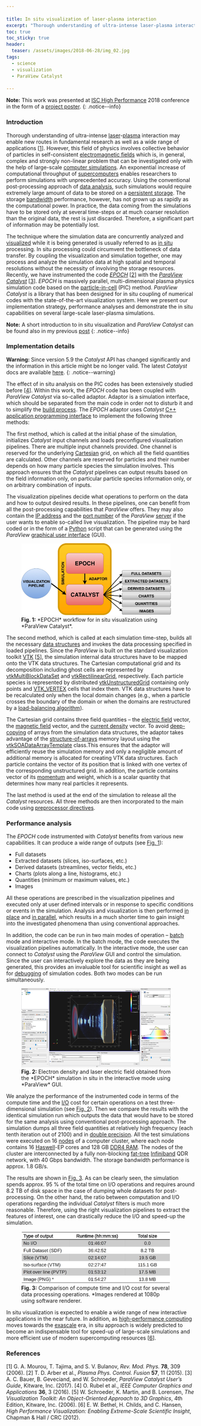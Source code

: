 ```yaml
---

title: In situ visualization of laser-plasma interaction
excerpt: "Thorough understanding of ultra-intense laser-plasma interaction may enable new routes in fundamental research as well as a wide range of applications. However, this field of physics involves collective behavior of particles in self-consistent electromagnetic fields which is, in general, complex and strongly non-linear problem that can be investigated only with the help of large-scale computer simulations. An exponential increase of computational throughput of supercomputers enables researchers to perform simulations with unprecedented accuracy."
toc: true
toc_sticky: true
header:
  teaser: /assets/images/2018-06-28/img_02.jpg
tags: 
  - science
  - visualization
  - ParaView Catalyst

---
```


**Note:** This work was presented at [ISC High Performance](https://www.isc-hpc.com/) 2018 conference in the form of a [project poster](https://www.isc-hpc.com/agenda2018/index.html%3Fpost_type=page&p=10&id=proj123&sess=sess144.html).
{: .notice--info}

### Introduction

Thorough understanding of ultra-intense [laser](https://en.wikipedia.org/wiki/Laser)-[plasma](https://en.wikipedia.org/wiki/Plasma_(physics)) interaction may enable new routes in fundamental research as well as a wide range of applications [[1](#ref_1)]. However, this field of physics involves collective behavior of particles in self-consistent [electromagnetic fields](https://en.wikipedia.org/wiki/Electromagnetic_field) which is, in general, complex and strongly non-linear problem that can be investigated only with the help of large-scale [computer simulations](https://en.wikipedia.org/wiki/Computer_simulation). An exponential increase of computational throughput of [supercomputers](https://en.wikipedia.org/wiki/Supercomputer) enables researchers to perform simulations with unprecedented accuracy. Using the conventional post-processing approach of [data analysis](https://en.wikipedia.org/wiki/Data_analysis), such simulations would require extremely large amount of data to be stored on a [persistent storage](https://en.wikipedia.org/wiki/Persistent_memory). The storage [bandwidth](https://en.wikipedia.org/wiki/Bandwidth_(computing)) performance, however, has not grown up as rapidly as the computational power. In practice, the data coming from the simulations have to be stored only at several time-steps or at much coarser resolution than the original data, the rest is just discarded. Therefore, a significant part of information may be potentially lost.

The technique where the simulation data are concurrently analyzed and [visualized](https://en.wikipedia.org/wiki/Data_and_information_visualization) while it is being generated is usually referred to as [in situ](https://en.wikipedia.org/wiki/In_situ) processing. In situ processing could circumvent the bottleneck of data transfer. By coupling the visualization and simulation together, one may process and analyze the simulation data at high spatial and temporal resolutions without the necessity of involving the storage resources. Recently, we have instrumented the code [*EPOCH*](https://github.com/Warwick-Plasma/epoch) [[2](#ref_2)] with the [*ParaView Catalyst*](https://www.paraview.org/in-situ/) [[3](#ref_3)]. *EPOCH* is massively parallel, multi-dimensional plasma physics simulation code based on the [particle-in-cell](https://en.wikipedia.org/wiki/Particle-in-cell) (PIC) method. *ParaView Catalyst* is a library that has been designed for in situ coupling of numerical codes with the state-of-the-art visualization system. Here we present our implementation strategy, performance analyses and demonstrate the in situ capabilities on several large-scale laser-plasma simulations.

**Note:** A short introduction to in situ visualization and *ParaView Catalyst* can be found also in my previous [post](/posts/introduction_to_in_situ_visualization_and_paraview_catalyst/)
{: .notice--info}

### Implementation details

**Warning:** Since version 5.9 the *Catalyst* API has changed significantly and the information in this article might be no longer valid. The latest *Catalyst* docs are available [here](https://catalyst-in-situ.readthedocs.io/en/latest/index.html). 
{: .notice--warning}

The effect of in situ analysis on the PIC codes has been extensively studied before [[4](#ref_4)]. Within this work, the *EPOCH* code has been coupled with *ParaView Catalyst* via so-called adaptor. Adaptor is a simulation interface, which should be separated from the main code in order not to disturb it and to simplify the [build process](https://en.wikipedia.org/wiki/Software_build). The *EPOCH* adaptor uses *Catalyst* [C++](https://en.wikipedia.org/wiki/C%2B%2B) [application programming interface](https://en.wikipedia.org/wiki/API) to implement the following three methods: 

The first method, which is called at the initial phase of the simulation, initializes *Catalyst* input channels and loads preconfigured visualization pipelines. There are multiple input channels provided. One channel is reserved for the underlying [Cartesian](https://en.wikipedia.org/wiki/Cartesian_coordinate_system) grid, on which all the field quantities are calculated. Other channels are reserved for particles and their number depends on how many particle species the simulation involves. This approach ensures that the *Catalyst* pipelines can output results based on the field information only, on particular particle species information only, or on arbitrary combination of inputs. 

The visualization pipelines decide what operations to perform on the data and how to output desired results. In these pipelines, one can benefit from all the post-processing capabilities that *ParaView* offers. They may also contain the [IP address](https://en.wikipedia.org/wiki/IP_address) and the [port number](https://en.wikipedia.org/wiki/Port_(computer_networking)) of the *ParaView* [server](https://en.wikipedia.org/wiki/Server_(computing)) if the user wants to enable so-called live visualization. The pipeline may be hard coded or in the form of a [Python](https://en.wikipedia.org/wiki/Python_(programming_language)) script that can be generated using the *ParaView* [graphical user interface](https://en.wikipedia.org/wiki/Graphical_user_interface) (GUI).

<figure id="fig_1" style="max-width: 400px" class="align-center">
  <a href="/assets/images/2018-06-28/img_01.jpg" class="image-popup">
    <img src="/assets/images/2018-06-28/img_01.jpg" alt="EPOCH workflow for in situ visualization using ParaView Catalyst">
  </a>
  <figcaption>
  <strong>Fig. 1:</strong> *EPOCH* workflow for in situ visualization using *ParaView Catalyst*.
  </figcaption>
</figure> 

The second method, which is called at each simulation time-step, builds all the necessary [data structures](https://en.wikipedia.org/wiki/Data_structure) and invokes the data processing specified in loaded pipelines. Since the *ParaView* is built on the standard visualization toolkit [VTK](https://vtk.org/) [[5](#ref_5)], the simulation internal data structures have to be mapped onto the VTK data structures. The Cartesian computational grid and its decomposition including ghost cells are represented by [vtkMultiBlockDataSet](https://vtk.org/doc/nightly/html/classvtkMultiBlockDataSet.html) and [vtkRectilinearGrid](https://vtk.org/doc/nightly/html/classvtkRectilinearGrid.html), respectively. Each particle species is represented by distributed [vtkUnstructuredGrid](https://vtk.org/doc/nightly/html/classvtkUnstructuredGrid.html) containing only points and [VTK_VERTEX](https://vtk.org/doc/nightly/html/classvtkVertex.html) cells that index them. VTK data structures have to be recalculated only when the local domain changes (e.g., when a particle crosses the boundary of the domain or when the domains are restructured by a [load-balancing algorithm](https://en.wikipedia.org/wiki/Load_balancing_(computing))).

The Cartesian grid contains three field quantities – the [electric field](https://en.wikipedia.org/wiki/Electric_field) vector, the [magnetic field](https://en.wikipedia.org/wiki/Magnetic_field) vector, and the [current density](https://en.wikipedia.org/wiki/Current_density) vector. To avoid [deep-copying](https://en.wikipedia.org/wiki/Object_copying#Deep_copy) of arrays from the simulation data structures, the adaptor takes advantage of the [structure-of-arrays](https://en.wikipedia.org/wiki/AoS_and_SoA#Structure_of_arrays) memory layout using the [vtkSOADataArrayTemplate](https://vtk.org/doc/nightly/html/classvtkSOADataArrayTemplate.html) class.This ensures that the adaptor will efficiently reuse the simulation memory and only a negligible amount of additional memory is allocated for creating VTK data structures. Each particle contains the vector of its position that is linked with one vertex of the corresponding unstructured grid. In addition, the particle contains vector of its [momentum](https://en.wikipedia.org/wiki/Momentum) and weight, which is a scalar quantity that determines how many real particles it represents. 

The last method is used at the end of the simulation to release all the *Catalyst* resources. All three methods are then incorporated to the main code using [preprocessor directives](https://en.wikipedia.org/wiki/Directive_(programming)).

### Performance analysis

The *EPOCH* code instrumented with *Catalyst* benefits from various new capabilities. It can produce a wide range of outputs (see <a href="#fig_1">Fig. 1</a>):

* Full datasets
* Extracted datasets (slices, iso-surfaces, etc.)
* Derived datasets (streamlines, vector fields, etc.)
* Charts (plots along a line, histograms, etc.)
* Quantities (minimum or maximum values, etc.)
* Images

All these operations are prescribed in the visualization pipelines and executed only at user defined intervals or in response to specific conditions or events in the simulation. Analysis and visualization is then performed [in place](https://en.wikipedia.org/wiki/In-place_algorithm) and [in parallel](https://en.wikipedia.org/wiki/Parallel_computing), which results in a much shorter time to gain insight into the investigated phenomena than using conventional approaches.

In addition, the code can be run in two main modes of operation – [batch](https://en.wikipedia.org/wiki/Batch_processing) mode and interactive mode. In the batch mode, the code executes the visualization pipelines automatically. In the interactive mode, the user can connect to *Catalyst* using the *ParaView* GUI and control the simulation. Since the user can interactively explore the data as they are being generated, this provides an invaluable tool for scientific insight as well as for [debugging](https://en.wikipedia.org/wiki/Debugging) of simulation codes. Both two modes can be run simultaneously.

<figure id="fig_2" style="max-width: 400px" class="align-center">
  <a href="/assets/images/2018-06-28/img_02.jpg" class="image-popup">
    <img src="/assets/images/2018-06-28/img_02.jpg" alt="Electron density and laser electric field obtained from the EPOCH simulation">
  </a>
  <figcaption>
  <strong>Fig. 2:</strong> Electron density and laser electric field obtained from the *EPOCH* simulation in situ in the interactive mode using *ParaView* GUI.
  </figcaption>
</figure>

We analyze the performance of the instrumented code in terms of the compute time and the [I/O](https://en.wikipedia.org/wiki/Input/output) cost for certain operations on a test three-dimensional simulation (see <a href="#fig_2">Fig. 2</a>). Then we compare the results with the identical simulation run which outputs the data that would have to be stored for the same analysis using conventional post-processing approach. The simulation dumps all three field quantities at relatively high frequency (each tenth iteration out of 2100) and in [double precision](https://en.wikipedia.org/wiki/Double-precision_floating-point_format). All the test simulations were executed on 16 [nodes](https://en.wikipedia.org/wiki/Node_(networking)) of a computer cluster, where each node contains 16 [Haswell](https://en.wikipedia.org/wiki/Haswell_(microarchitecture))-EP cores and 128 GB [DDR4 RAM](https://en.wikipedia.org/wiki/DDR4_SDRAM). The nodes of the cluster are interconnected by a fully non-blocking [fat-tree](https://en.wikipedia.org/wiki/Fat_tree) [Infiniband](https://en.wikipedia.org/wiki/InfiniBand) QDR network, with 40 Gbps bandwidth. The storage bandwidth performance is approx. 1.8 GB/s.

The results are shown in <a href="#fig_3">Fig. 3</a>. As can be clearly seen, the simulation spends approx. 95 % of the total time on I/O operations and requires around 8.2 TB of disk space in the case of dumping whole datasets for post-processing. On the other hand, the ratio between computation and I/O operations regarding the individual *Catalyst* filters is much more reasonable. Therefore, using the right visualization pipelines to extract the features of interest, one can drastically reduce the I/O and speed-up the simulation.

<figure id="fig_3" style="max-width: 400px" class="align-center">
  <a href="/assets/images/2018-06-28/img_03.jpg" class="image-popup">
    <img src="/assets/images/2018-06-28/img_03.jpg" alt="Comparison of compute time and I/O cost for several data processing operations">
  </a>
  <figcaption>
  <strong>Fig. 3:</strong> Comparison of compute time and I/O cost for several data processing operations. *Images rendered at 1080p using software renderer.
  </figcaption>
</figure> 

In situ visualization is expected to enable a wide range of new interactive applications in the near future. In addition, as [high-performance computing](https://en.wikipedia.org/wiki/High-performance_computing) moves towards the [exascale](https://en.wikipedia.org/wiki/Exascale_computing) era, in situ approach is widely predicted to become an indispensable tool for speed-up of large-scale simulations and more efficient use of modern supercomputing resources [[6](#ref_6)].

### References

[<a id="ref_1">1</a>] G. A. Mourou, T. Tajima, and S. V. Bulanov, *Rev. Mod. Phys.* **78**, 309 (2006).
[<a id="ref_2">2</a>] T. D. Arber et al., *Plasma Phys. Control. Fusion* **57**, 11 (2015).
[<a id="ref_3">3</a>] A. C. Bauer, B. Geveciand, and W. Schroeder, *ParaView Catalyst User’s Guide*, Kitware, Inc. (2017).
[<a id="ref_4">4</a>] O. Rubel et al., *IEEE Computer Graphics and Applications* **36**, 3 (2016).
[<a id="ref_5">5</a>] W. Schroeder, K. Martin, and B. Lorensen, *The Visualization Toolkit: An Object-Oriented Approach to 3D Graphics*, 4th Edition, Kitware, Inc. (2006).
[<a id="ref_6">6</a>] E. W. Bethel, H. Childs, and C. Hansen, *High Performance Visualization: Enabling Extreme-Scale Scientific Insight*, Chapman & Hall / CRC (2012).